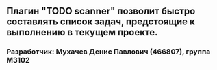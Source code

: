 ## Плагин "TODO scanner" позволит быстро составлять список задач, предстоящие к выполнению в текущем проекте.

### Разработчик: Мухачев Денис Павлович (466807), группа M3102


